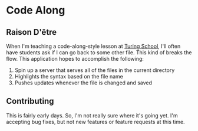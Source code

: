 # Code Along

## Raison D'être

When I'm teaching a code-along-style lesson at [Turing School][ts], I'll often have students ask if I can go back to some other file. This kind of breaks the flow. This application hopes to accomplish the following:

1. Spin up a server that serves all of the files in the current directory
1. Highlights the syntax based on the file name
1. Pushes updates whenever the file is changed and saved

## Contributing

This is fairly early days. So, I'm not really sure where it's going yet. I'm accepting bug fixes, but not new features or feature requests at this time.

[ts]: http://turing.io